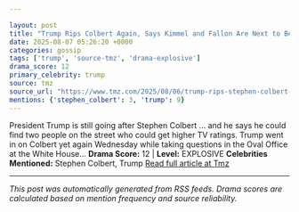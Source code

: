 ```yaml
---

layout: post
title: "Trump Rips Colbert Again, Says Kimmel and Fallon Are Next to Be Canceled"
date: 2025-08-07 05:26:20 +0000
categories: gossip
tags: ['trump', 'source-tmz', 'drama-explosive']
drama_score: 12
primary_celebrity: trump
source: tmz
source_url: "https://www.tmz.com/2025/08/06/trump-rips-stephen-colbert-again/"
mentions: {'stephen_colbert': 3, 'trump': 9}
---
```


President Trump is still going after Stephen Colbert ... and he says he could find two people on the street who could get higher TV ratings. Trump went in on Colbert yet again Wednesday while taking questions in the Oval Office at the White House… **Drama Score:** 12 | **Level:** EXPLOSIVE **Celebrities Mentioned:** Stephen Colbert, Trump [Read full article at Tmz](https://www.tmz.com/2025/08/06/trump-rips-stephen-colbert-again/)

---

*This post was automatically generated from RSS feeds. Drama scores are calculated based on mention frequency and source reliability.*